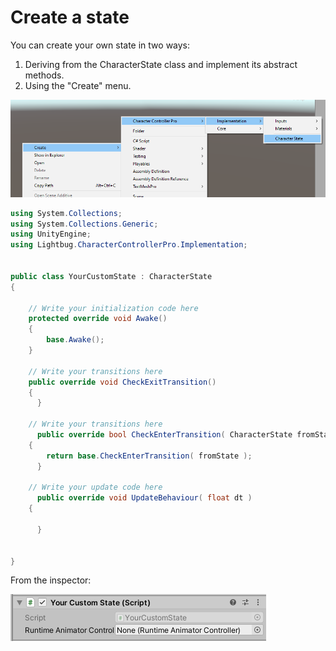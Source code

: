 # Create a state

You can create your own state in two ways:

1. Deriving from the CharacterState class and implement its abstract methods.
2. Using the "Create" menu.

![](<../../../.gitbook/assets/imagen (67).png>)

```csharp
using System.Collections;
using System.Collections.Generic;
using UnityEngine;
using Lightbug.CharacterControllerPro.Implementation;


public class YourCustomState : CharacterState
{

    // Write your initialization code here
    protected override void Awake()
    {
        base.Awake();
    }

    // Write your transitions here
    public override void CheckExitTransition()
    {
	  }

    // Write your transitions here
	  public override bool CheckEnterTransition( CharacterState fromState )
    {
        return base.CheckEnterTransition( fromState );
	  }

    // Write your update code here
	  public override void UpdateBehaviour( float dt )
    {
        
	  }
    
    
}
```

From the inspector:

![](<../../../.gitbook/assets/imagen (68).png>)
